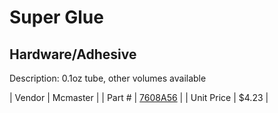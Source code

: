 # Super Glue
## Hardware/Adhesive
Description: 	0.1oz tube, other volumes available 

| Vendor | Mcmaster | 
| Part # | [7608A56](http://www.mcmaster.com/) | 
| Unit Price | $4.23 | 
